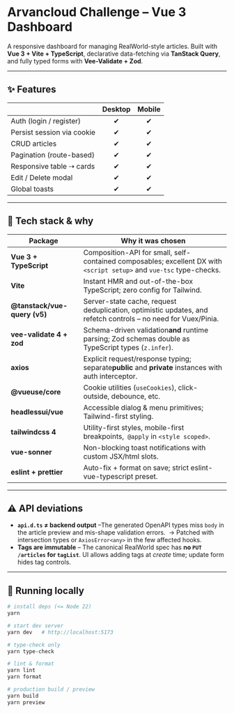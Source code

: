 # Arvancloud Challenge – Vue 3 Dashboard

A responsive dashboard for managing RealWorld-style articles.
Built with **Vue 3 + Vite + TypeScript**, declarative data-fetching via **TanStack Query**, and fully typed forms with **Vee-Validate + Zod**.

---

## ✨ Features

|                            | Desktop | Mobile |
| -------------------------- | :-----: | :----: |
| Auth (login / register)    |   ✔︎   |  ✔︎   |
| Persist session via cookie |   ✔︎   |  ✔︎   |
| CRUD articles              |   ✔︎   |  ✔︎   |
| Pagination (route-based)   |   ✔︎   |  ✔︎   |
| Responsive table ⇢ cards   |   ✔︎   |  ✔︎   |
| Edit / Delete modal        |   ✔︎   |  ✔︎   |
| Global toasts              |   ✔︎   |  ✔︎   |

---

## 🔧 Tech stack & why

| Package                      | Why it was chosen                                                                                                    |
| ---------------------------- | -------------------------------------------------------------------------------------------------------------------- |
| **Vue 3 + TypeScript**       | Composition-API for small, self-contained composables; excellent DX with `<script setup>` and `vue-tsc` type-checks. |
| **Vite**                     | Instant HMR and out-of-the-box TypeScript; zero config for Tailwind.                                                 |
| **@tanstack/vue-query (v5)** | Server-state cache, request deduplication, optimistic updates, and refetch controls – no need for Vuex/Pinia.        |
| **vee-validate 4 + zod**     | Schema-driven validation**and** runtime parsing; Zod schemas double as TypeScript types (`z.infer`).                 |
| **axios**                    | Explicit request/response typing; separate**public** and **private** instances with auth interceptor.                |
| **@vueuse/core**             | Cookie utilities (`useCookies`), click-outside, debounce, etc.                                                       |
| **headlessui/vue**           | Accessible dialog & menu primitives; Tailwind-first styling.                                                         |
| **tailwindcss 4**            | Utility-first styles, mobile-first breakpoints,` @apply` in `<style scoped>`.                                        |
| **vue-sonner**               | Non-blocking toast notifications with custom JSX/html slots.                                                         |
| **eslint + prettier**        | Auto-fix + format on save; strict eslint-vue-typescript preset.                                                      |

---

## ⚠️ API deviations

- **`api.d.ts` ≠ backend output** –The generated OpenAPI types miss `body` in the article preview and mis-shape
  validation errors.&nbsp;&nbsp;→ Patched with intersection types or `AxiosError<any>` in the few affected hooks.
- **Tags are immutable** –
  The canonical RealWorld spec has **no `PUT /articles` for `tagList`**.
  UI allows adding tags at _create_ time; update form hides tag controls.

---

## 🚀 Running locally

```bash
# install deps (<= Node 22)
yarn

# start dev server
yarn dev   # http://localhost:5173

# type-check only
yarn type-check

# lint & format
yarn lint
yarn format

# production build / preview
yarn build
yarn preview
```
